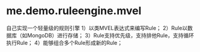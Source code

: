# me.demo.ruleengine.mvel
自己实现一个轻量级的规则引擎
1）以类MVEL表达式来编写Rule；
2）Rule以数据库（如MongoDB）进行存储；
3）Rule支持优先级，支持排他Rule，支持循环执行Rule；
4）能够组合多个Rule形成新的Rule；

